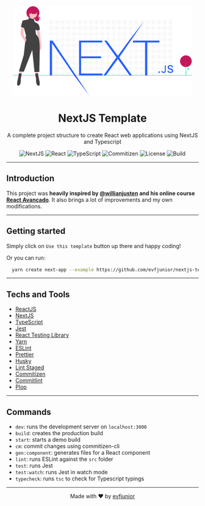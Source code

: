<div align="center">
  <img src=".github/assets/undraw-nextjs-illustration.svg" alt="Illustration of a girl with NextJS logo on her right side">

  <h1>NextJS Template</h1>
  <p>A complete project structure to create React web applications using NextJS and Typescript</p>
</div>

<div align="center">

![NextJS](https://img.shields.io/github/package-json/dependency-version/evfjunior/nextjs-template/next?color=212121&logo=Next.js&style=for-the-badge)
![React](https://img.shields.io/github/package-json/dependency-version/evfjunior/nextjs-template/react?color=61dbfb&logo=React&style=for-the-badge)
![TypeScript](https://img.shields.io/github/package-json/dependency-version/evfjunior/nextjs-template/dev/typescript/main?color=007acc&logo=Typescript&style=for-the-badge)
![Commitizen](https://img.shields.io/badge/commitizen-friendly-brightgreen?style=for-the-badge&logo=)
![License](https://img.shields.io/github/license/evfjunior/nextjs-template?color=%23a31f34&style=for-the-badge)
![Build](https://img.shields.io/github/workflow/status/evfjunior/nextjs-template/ci?style=for-the-badge&logo=Github)

</div>

<hr>

## Introduction

This project was **heavily inspired by [@willianjusten](https://github.com/willianjusten) and his online course [React Avançado](https://www.udemy.com/course/react-avancado/)**. It also brings a lot of improvements and my own modifications.

<hr>

## Getting started

Simply click on `Use this template` button up there and happy coding!

Or you can run:

```bash
  yarn create next-app --example https://github.com/evfjunior/nextjs-template
```

<hr>

## Techs and Tools

- [ReactJS](https://reactjs.org)
- [NextJS](https://nextjs.org/)
- [TypeScript](https://www.typescriptlang.org/)
- [Jest](https://jestjs.io/)
- [React Testing Library](https://testing-library.com/docs/react-testing-library/intro)
- [Yarn](https://yarnpkg.com/)
- [ESLint](https://eslint.org/)
- [Prettier](https://prettier.io/)
- [Husky](https://github.com/typicode/husky)
- [Lint Staged](github.com/okonet/lint-staged)
- [Commitizen](https://commitizen-tools.github.io/commitizen/)
- [Commitlint](https://commitlint.js.org/)
- [Plop](https://plopjs.com/)

<hr>

## Commands

- `dev`: runs the development server on `localhost:3000`
- `build`: creates the production build
- `start`: starts a demo build
- `cm`: commit changes using commitizen-cli
- `gen:component`: generates files for a React component
- `lint`: runs ESLint against the `src` folder
- `test`: runs Jest
- `test:watch`: runs Jest in watch mode
- `typecheck`: runs `tsc` to check for Typescript typings

<hr>

<div align="center">

Made with ❤️ by [evfjunior](https://github.com/evfjunior)

</div>

